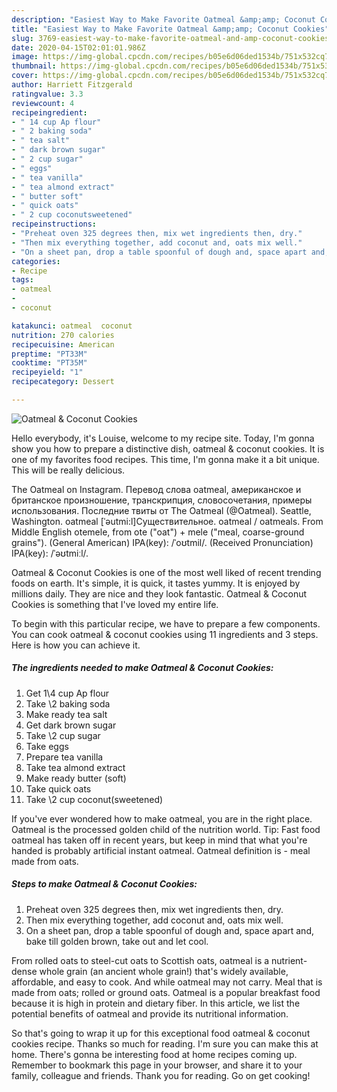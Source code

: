 ```yaml
---
description: "Easiest Way to Make Favorite Oatmeal &amp;amp; Coconut Cookies"
title: "Easiest Way to Make Favorite Oatmeal &amp;amp; Coconut Cookies"
slug: 3769-easiest-way-to-make-favorite-oatmeal-and-amp-coconut-cookies
date: 2020-04-15T02:01:01.986Z
image: https://img-global.cpcdn.com/recipes/b05e6d06ded1534b/751x532cq70/oatmeal-coconut-cookies-recipe-main-photo.jpg
thumbnail: https://img-global.cpcdn.com/recipes/b05e6d06ded1534b/751x532cq70/oatmeal-coconut-cookies-recipe-main-photo.jpg
cover: https://img-global.cpcdn.com/recipes/b05e6d06ded1534b/751x532cq70/oatmeal-coconut-cookies-recipe-main-photo.jpg
author: Harriett Fitzgerald
ratingvalue: 3.3
reviewcount: 4
recipeingredient:
- " 14 cup Ap flour"
- " 2 baking soda"
- " tea salt"
- " dark brown sugar"
- " 2 cup sugar"
- " eggs"
- " tea vanilla"
- " tea almond extract"
- " butter soft"
- " quick oats"
- " 2 cup coconutsweetened"
recipeinstructions:
- "Preheat oven 325 degrees then, mix wet ingredients then, dry."
- "Then mix everything together, add coconut and, oats mix well."
- "On a sheet pan, drop a table spoonful of dough and, space apart and, bake till golden brown, take out and let cool."
categories:
- Recipe
tags:
- oatmeal
- 
- coconut

katakunci: oatmeal  coconut 
nutrition: 270 calories
recipecuisine: American
preptime: "PT33M"
cooktime: "PT35M"
recipeyield: "1"
recipecategory: Dessert

---
```



![Oatmeal &amp; Coconut Cookies](https://img-global.cpcdn.com/recipes/b05e6d06ded1534b/751x532cq70/oatmeal-coconut-cookies-recipe-main-photo.jpg)

Hello everybody, it's Louise, welcome to my recipe site. Today, I'm gonna show you how to prepare a distinctive dish, oatmeal &amp; coconut cookies. It is one of my favorites food recipes. This time, I'm gonna make it a bit unique. This will be really delicious.

The Oatmeal on Instagram. Перевод слова oatmeal, американское и британское произношение, транскрипция, словосочетания, примеры использования. Последние твиты от The Oatmeal (@Oatmeal). Seattle, Washington. oatmeal [ˈəutmi:l]Существительное. oatmeal / oatmeals. From Middle English otemele, from ote (&#34;oat&#34;) + mele (&#34;meal, coarse-ground grains&#34;). (General American) IPA(key): /ˈoʊtmil/. (Received Pronunciation) IPA(key): /ˈəʊtmiːl/.

Oatmeal &amp; Coconut Cookies is one of the most well liked of recent trending foods on earth. It's simple, it is quick, it tastes yummy. It is enjoyed by millions daily. They are nice and they look fantastic. Oatmeal &amp; Coconut Cookies is something that I've loved my entire life.


To begin with this particular recipe, we have to prepare a few components. You can cook oatmeal &amp; coconut cookies using 11 ingredients and 3 steps. Here is how you can achieve it.

<!--inarticleads1-->

##### The ingredients needed to make Oatmeal &amp; Coconut Cookies:

1. Get  1\4 cup Ap flour
1. Take  \2 baking soda
1. Make ready  tea salt
1. Get  dark brown sugar
1. Take  \2 cup sugar
1. Take  eggs
1. Prepare  tea vanilla
1. Take  tea almond extract
1. Make ready  butter (soft)
1. Take  quick oats
1. Take  \2 cup coconut(sweetened)


If you&#39;ve ever wondered how to make oatmeal, you are in the right place. Oatmeal is the processed golden child of the nutrition world. Tip: Fast food oatmeal has taken off in recent years, but keep in mind that what you&#39;re handed is probably artificial instant oatmeal. Oatmeal definition is - meal made from oats. 

<!--inarticleads2-->

##### Steps to make Oatmeal &amp; Coconut Cookies:

1. Preheat oven 325 degrees then, mix wet ingredients then, dry.
1. Then mix everything together, add coconut and, oats mix well.
1. On a sheet pan, drop a table spoonful of dough and, space apart and, bake till golden brown, take out and let cool.


From rolled oats to steel-cut oats to Scottish oats, oatmeal is a nutrient-dense whole grain (an ancient whole grain!) that&#39;s widely available, affordable, and easy to cook. And while oatmeal may not carry. Meal that is made from oats; rolled or ground oats. Oatmeal is a popular breakfast food because it is high in protein and dietary fiber. In this article, we list the potential benefits of oatmeal and provide its nutritional information. 

So that's going to wrap it up for this exceptional food oatmeal &amp; coconut cookies recipe. Thanks so much for reading. I'm sure you can make this at home. There's gonna be interesting food at home recipes coming up. Remember to bookmark this page in your browser, and share it to your family, colleague and friends. Thank you for reading. Go on get cooking!
